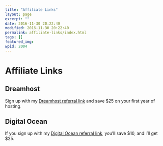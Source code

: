 ```yaml
---
title: "Affiliate Links"
layout: page
excerpt: ""
date: 2016-11-30 20:22:40
modified: 2016-11-30 20:22:40
permalink: affiliate-links/index.html
tags: []
featured_img: 
wpid: 2004
---
```


# Affiliate Links

Dreamhost
---------

Sign up with my [Dreamhost referral link](https://www.dreamhost.com/r.cgi?259378/promo/dreamsavings25) and save $25 on your first year of hosting.

Digital Ocean
-------------

If you sign up with my [Digital Ocean referral link](https://m.do.co/c/138a0ea0affe), you’ll save $10, and I’ll get $25.